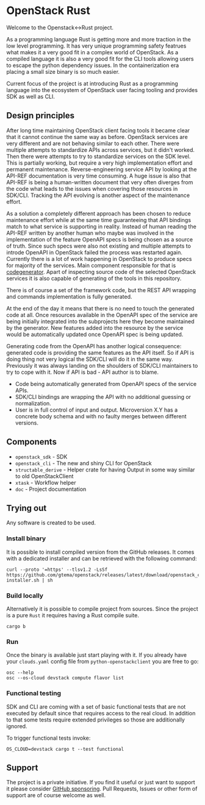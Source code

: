 # OpenStack Rust

Welcome to the Openstack<->Rust project.

As a programming language Rust is getting more and more traction in the low
level programming. It has very unique programming safety featrues what makes it
a very good fit in a complex world of OpenStack. As a compiled language it is
also a very good fit for the CLI tools allowing users to escape the python
dependency issues. In the containerization era placing a small size binary is
so much easier.

Current focus of the project is at introducing Rust as a programming language
into the ecosystem of OpenStack user facing tooling and provides SDK as well as
CLI.

## Design principles

After long time maintaining OpenStack client facing tools it became clear that
it cannot continue the same way as before. OpenStack services are very
different and are not behaving similar to each other. There were multiple
attempts to standardize APIs across services, but it didn't worked. Then there
were attempts to try to standardize services on the SDK level. This is
partially working, but require a very high implementation effort and permanent
maintenance. Reverse-engineering service API by looking at the API-REF
documentation is very time consuming. A huge issue is also that API-REF is
being a human-written document that very often diverges from the code what
leads to the issues when covering those resources in SDK/CLI. Tracking the API
evolving is another aspect of the maintenance effort.

As a solution a completely different approach has been chosen to reduce
maintenance effort while at the same time guaranteeing that API bindings match
to what service is supporting in reality. Instead of human reading the API-REF
written by another human who maybe was involved in the implementation of the
feature OpenAPI specs is being chosen as a source of truth. Since such specs
were also not existing and multiple attempts to introde OpenAPI in OpenStack
failed the process was restarted again. Currently there is a lot of work
happening in OpenStack to produce specs for majority of the services. Main
component responsible for that is
[codegenerator](https://opendev.org/openstack/codegenerator). Apart of
inspecting source code of the selected OpenStack services it is also capable of
generating of the tools in this repository.

There is of course a set of the framework code, but the REST API wrapping and
commands implementation is fully generated.

At the end of the day it means that there is no need to touch the generated
code at all. Once resources available in the OpenAPI spec of the service are
being initially integrated into the subprojects here they become maintained by
the generator. New features added into the resource by the service would be
automatically updated once OpenAPI spec is being updated.

Generating code from the OpenAPI has another logical consequence: generated
code is providing the same features as the API itself. So if API is doing thing
not very logical the SDK/CLI will do it in the same way. Previously it was
always landing on the shoulders of SDK/CLI maintainers to try to cope with it.
Now if API is bad - API author is to blame.

- Code being automatically generated from OpenAPI specs of the service APIs.
- SDK/CLI bindings are wrapping the API with no additional guessing or
normalization.
- User is in full control of input and output. Microversion X.Y has a concrete
body schema and with no faulty merges between different versions.

## Components

- `openstack_sdk` - SDK
- `openstack_cli` - The new and shiny CLI for OpenStack
- `structable_derive` - Helper crate for having Output in some way similar to
  old OpenStackClient
- `xtask` - Workflow helper
- `doc` - Project documentation

## Trying out

Any software is created to be used.

### Install binary

It is possible to install compiled version from the GitHub releases. It comes
with a dedicated installer and can be retrieved with the following command:

```console
curl --proto '=https' --tlsv1.2 -LsSf https://github.com/gtema/openstack/releases/latest/download/openstack_cli-installer.sh | sh
```

### Build locally
Alternatively it is possible to compile project from sources. Since the project
is a pure `Rust` it requires having a Rust compile suite.

```console
cargo b
```

### Run

Once the binary is available just start playing with it. If you already have
your `clouds.yaml` config file from `python-openstackclient` you are free to
go:

```console
osc --help
osc --os-cloud devstack compute flavor list
```

### Functional testing

SDK and CLI are coming with a set of basic functional tests that are not
executed by default since that requires access to the real cloud. In addition
to that some tests require extended privileges so those are additionally
ignored.

To trigger functional tests invoke:

```console
OS_CLOUD=devstack cargo t --test functional
```

## Support

The project is a private initiative. If you find it useful or just want to
support it please consider [GitHub
sponsoring](https://github.com/sponsors/gtema). Pull Requests, Issues or other form
of support are of course welcome as well.

